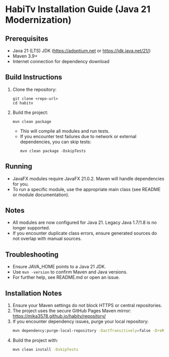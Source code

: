 # HabiTv Installation Guide (Java 21 Modernization)

## Prerequisites
- Java 21 (LTS) JDK (https://adoptium.net or https://jdk.java.net/21/)
- Maven 3.9+
- Internet connection for dependency download

## Build Instructions
1. Clone the repository:
   ```
   git clone <repo-url>
   cd habitv
   ```
2. Build the project:
   ```
   mvn clean package
   ```
   - This will compile all modules and run tests.
   - If you encounter test failures due to network or external dependencies, you can skip tests:
     ```
     mvn clean package -DskipTests
     ```

## Running
- JavaFX modules require JavaFX 21.0.2. Maven will handle dependencies for you.
- To run a specific module, use the appropriate main class (see README or module documentation).

## Notes
- All modules are now configured for Java 21. Legacy Java 1.7/1.8 is no longer supported.
- If you encounter duplicate class errors, ensure generated sources do not overlap with manual sources.

## Troubleshooting
- Ensure JAVA_HOME points to a Java 21 JDK.
- Use `mvn -version` to confirm Maven and Java versions.
- For further help, see README.md or open an issue.

## Installation Notes

1. Ensure your Maven settings do not block HTTPS or central repositories.
2. The project uses the secure GitHub Pages Maven mirror:
   https://mika3578.github.io/habitv/repository/
3. If you encounter dependency issues, purge your local repository:
   ```sh
   mvn dependency:purge-local-repository -DactTransitively=false -DreResolve=true
   ```
4. Build the project with:
   ```sh
   mvn clean install -DskipTests
   ``` 